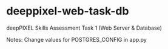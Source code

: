 # deeppixel-web-task-db
deepPIXEL Skills Assessment Task 1 (Web Server & Database)

Notes:
Change values for POSTGRES_CONFIG in app.py